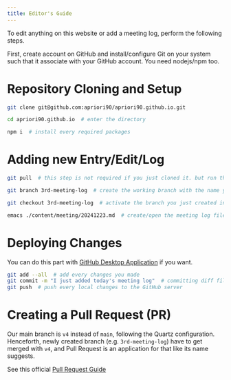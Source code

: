 ```yaml
---
title: Editor's Guide
---
```


To edit anything on this website or add a meeting log, perform the following steps.

First, create account on GitHub and install/configure Git on your system such that it associate with your GitHub account. You need nodejs/npm too.

# Repository Cloning and Setup
```bash
git clone git@github.com:apriori90/apriori90.github.io.git

cd apriori90.github.io  # enter the directory

npm i  # install every required packages

```

# Adding new Entry/Edit/Log
```bash
git pull  # this step is not required if you just cloned it. but run this every time before you create a new branch from now on.

git branch 3rd-meeting-log  # create the working branch with the name you prefer.

git checkout 3rd-meeting-log  # activate the branch you just created in the current environment.

emacs ./content/meeting/20241223.md  # create/open the meeting log file (markdown) with the editor of your choice.
```

# Deploying Changes
You can do this part with [GitHub Desktop Application](https://github.com/apps/desktop) if you want.
```bash
git add --all  # add every changes you made
git commit -m "I just added today's meeting log"  # committing diff file with commit message
git push  # push every local changes to the GitHub server
```

# Creating a Pull Request (PR)
Our main branch is `v4` instead of `main`, following the Quartz configuration.
Henceforth, newly created branch (e.g. `3rd-meeting-log`) have to get merged with `v4`, and Pull Request is an application for that like its name suggests.

See this official [Pull Request Guide](https://docs.github.com/en/pull-requests/collaborating-with-pull-requests/proposing-changes-to-your-work-with-pull-requests/creating-a-pull-request)
